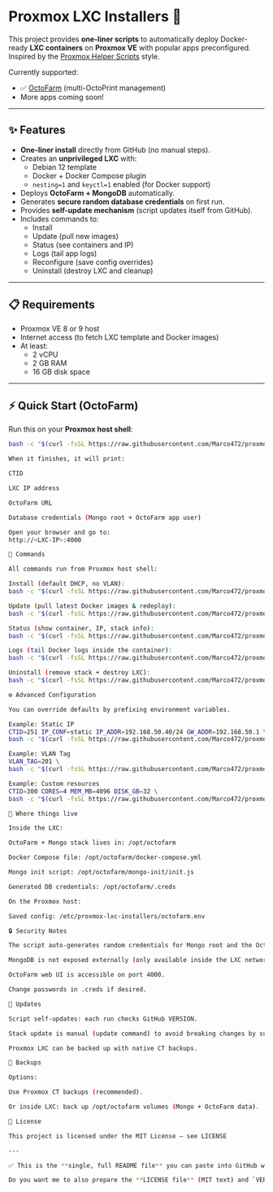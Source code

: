 # Proxmox LXC Installers 🚀

This project provides **one-liner scripts** to automatically deploy Docker-ready **LXC containers** on **Proxmox VE** with popular apps preconfigured.  
Inspired by the [Proxmox Helper Scripts](https://tteck.github.io/Proxmox/) style.

Currently supported:
- ✅ [OctoFarm](https://github.com/OctoFarm/OctoFarm) (multi-OctoPrint management)  
- More apps coming soon!

---

## ✨ Features

- **One-liner install** directly from GitHub (no manual steps).  
- Creates an **unprivileged LXC** with:
  - Debian 12 template  
  - Docker + Docker Compose plugin  
  - `nesting=1` and `keyctl=1` enabled (for Docker support)  
- Deploys **OctoFarm + MongoDB** automatically.  
- Generates **secure random database credentials** on first run.  
- Provides **self-update mechanism** (script updates itself from GitHub).  
- Includes commands to:
  - Install  
  - Update (pull new images)  
  - Status (see containers and IP)  
  - Logs (tail app logs)  
  - Reconfigure (save config overrides)  
  - Uninstall (destroy LXC and cleanup)

---

## 📋 Requirements

- Proxmox VE 8 or 9 host  
- Internet access (to fetch LXC template and Docker images)  
- At least:
  - 2 vCPU  
  - 2 GB RAM  
  - 16 GB disk space  

---

## ⚡ Quick Start (OctoFarm)

Run this on your **Proxmox host shell**:

```bash
bash -c "$(curl -fsSL https://raw.githubusercontent.com/Marco472/proxmox-lxc-installers/main/octofarm/install_octofarm_lxc.sh)" install

When it finishes, it will print:

CTID

LXC IP address

OctoFarm URL

Database credentials (Mongo root + OctoFarm app user)

Open your browser and go to:
http://<LXC-IP>:4000

🔧 Commands

All commands run from Proxmox host shell:

Install (default DHCP, no VLAN):
bash -c "$(curl -fsSL https://raw.githubusercontent.com/Marco472/proxmox-lxc-installers/main/octofarm/install_octofarm_lxc.sh)" install

Update (pull latest Docker images & redeploy):
bash -c "$(curl -fsSL https://raw.githubusercontent.com/Marco472/proxmox-lxc-installers/main/octofarm/install_octofarm_lxc.sh)" update

Status (show container, IP, stack info):
bash -c "$(curl -fsSL https://raw.githubusercontent.com/Marco472/proxmox-lxc-installers/main/octofarm/install_octofarm_lxc.sh)" status

Logs (tail Docker logs inside the container):
bash -c "$(curl -fsSL https://raw.githubusercontent.com/Marco472/proxmox-lxc-installers/main/octofarm/install_octofarm_lxc.sh)" logs

Uninstall (remove stack + destroy LXC):
bash -c "$(curl -fsSL https://raw.githubusercontent.com/Marco472/proxmox-lxc-installers/main/octofarm/install_octofarm_lxc.sh)" uninstall

⚙️ Advanced Configuration

You can override defaults by prefixing environment variables.

Example: Static IP
CTID=251 IP_CONF=static IP_ADDR=192.168.50.40/24 GW_ADDR=192.168.50.1 \
bash -c "$(curl -fsSL https://raw.githubusercontent.com/Marco472/proxmox-lxc-installers/main/octofarm/install_octofarm_lxc.sh)" install

Example: VLAN Tag
VLAN_TAG=201 \
bash -c "$(curl -fsSL https://raw.githubusercontent.com/Marco472/proxmox-lxc-installers/main/octofarm/install_octofarm_lxc.sh)" install

Example: Custom resources
CTID=300 CORES=4 MEM_MB=4096 DISK_GB=32 \
bash -c "$(curl -fsSL https://raw.githubusercontent.com/Marco472/proxmox-lxc-installers/main/octofarm/install_octofarm_lxc.sh)" install

📂 Where things live

Inside the LXC:

OctoFarm + Mongo stack lives in: /opt/octofarm

Docker Compose file: /opt/octofarm/docker-compose.yml

Mongo init script: /opt/octofarm/mongo-init/init.js

Generated DB credentials: /opt/octofarm/.creds

On the Proxmox host:

Saved config: /etc/proxmox-lxc-installers/octofarm.env

🔒 Security Notes

The script auto-generates random credentials for Mongo root and the OctoFarm DB user.

MongoDB is not exposed externally (only available inside the LXC network).

OctoFarm web UI is accessible on port 4000.

Change passwords in .creds if desired.

🔄 Updates

Script self-updates: each run checks GitHub VERSION.

Stack update is manual (update command) to avoid breaking changes by surprise.

Proxmox LXC can be backed up with native CT backups.

💾 Backups

Options:

Use Proxmox CT backups (recommended).

Or inside LXC: back up /opt/octofarm volumes (Mongo + OctoFarm data).

📜 License

This project is licensed under the MIT License — see LICENSE

---

✅ This is the **single, full README file** you can paste into GitHub when creating or editing your repo — no broken formatting, no extra explanations.  

Do you want me to also prepare the **LICENSE file** (MIT text) and `VERSION` file in the same ready-to-paste way, so you’ll have a complete repo in one go?
